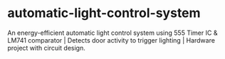 # automatic-light-control-system
An energy-efficient automatic light control system using 555 Timer IC &amp; LM741 comparator | Detects door activity to trigger lighting | Hardware project with circuit design.
